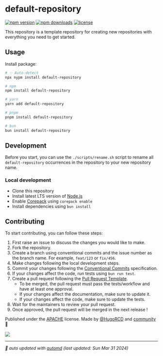 # default-repository

<!-- automd:badges color=black license provider=shields -->

[![npm version](https://img.shields.io/npm/v/default-repository?color=black)](https://npmjs.com/package/default-repository)
[![npm downloads](https://img.shields.io/npm/dm/default-repository?color=black)](https://npmjs.com/package/default-repository)
[![license](https://img.shields.io/github/license/HugoRCD/default-repository?color=black)](https://github.com/HugoRCD/default-repository/blob/main/LICENSE)

<!-- /automd -->

This repository is a template repository for creating new repositories with everything you need to get started.

## Usage

Install package:

<!-- automd:pm-install -->

```sh
# ✨ Auto-detect
npx nypm install default-repository

# npm
npm install default-repository

# yarn
yarn add default-repository

# pnpm
pnpm install default-repository

# bun
bun install default-repository
```

<!-- /automd -->

## Development

Before you start, you can use the `./scripts/rename.sh` script to rename all `default-repository` occurrences in the repository to your new repository name.

<!-- automd:fetch url="gh:hugorcd/markdown/main/src/local_development.md" -->

### Local development

- Clone this repository
- Install latest LTS version of [Node.js](https://nodejs.org/en/)
- Enable [Corepack](https://github.com/nodejs/corepack) using `corepack enable`
- Install dependencies using `bun install`

<!-- /automd -->

<!-- automd:fetch url="gh:hugorcd/markdown/main/src/contributions.md" -->

## Contributing
To start contributing, you can follow these steps:

1. First raise an issue to discuss the changes you would like to make.
2. Fork the repository.
3. Create a branch using conventional commits and the issue number as the branch name. For example, `feat/123` or `fix/456`.
4. Make changes following the local development steps.
5. Commit your changes following the [Conventional Commits](https://www.conventionalcommits.org/en/v1.0.0/) specification.
6. If your changes affect the code, run tests using `bun run test`.
7. Create a pull request following the [Pull Request Template](https://github.com/HugoRCD/markdown/blob/main/src/pull_request_template.md).
   - To be merged, the pull request must pass the tests/workflow and have at least one approval.
   - If your changes affect the documentation, make sure to update it.
   - If your changes affect the code, make sure to update the tests.
8. Wait for the maintainers to review your pull request.
9. Once approved, the pull request will be merged in the next release !

<!-- /automd -->

<!-- automd:contributors license=Apache author=HugoRCD-->

Published under the [APACHE](https://github.com/HugoRCD/default-repository/blob/main/LICENSE) license.
Made by [@HugoRCD](https://github.com/HugoRCD) and [community](https://github.com/HugoRCD/default-repository/graphs/contributors) 💛
<br><br>
<a href="https://github.com/HugoRCD/default-repository/graphs/contributors">
<img src="https://contrib.rocks/image?repo=HugoRCD/default-repository" />
</a>

<!-- /automd -->

<!-- automd:with-automd lastUpdate -->

---

_🤖 auto updated with [automd](https://automd.unjs.io) (last updated: Sun Mar 31 2024)_

<!-- /automd -->
